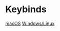 # Keybinds

[macOS](https://github.com/therealzakie/pyText/blob/master/documentation/keybinds/keybinds_mac.md)
[Windows/Linux](https://github.com/therealzakie/pyText/blob/master/documentation/keybinds/keybinds_windows_linux.md)